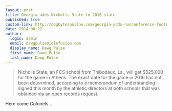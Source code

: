 ```yaml
--- 
layout: post
title: Georgia adds Nicholls State to 2016 slate
published: true
custom-link: http://dogbytesonline.com/georgia-adds-nonconference-football-game-in-2016-85882/
date: 2014-08-22
author:
  login: admin
  email: dawgpulse@idlefusion.com
  display_name: Dawg Pulse
  first_name: Dawg Pulse
  last_name: Dawg Pulse
---
```

> Nicholls State, an FCS school from Thibodaux, La., will get $525,000 for the game in Athens. The exact date for the game in 2016 has not been determined, according to a memorandum of understanding signed this month by the athletic directors at both schools that was obtained via an open records request.

Here come Colonels... 
